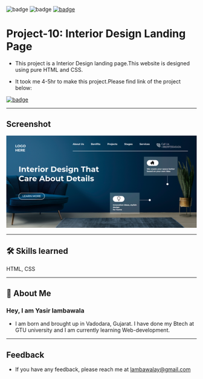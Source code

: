 ![badge](https://img.shields.io/badge/MADE%20WITH-HTML%20%26%20CSS-blue)
![badge](https://img.shields.io/badge/TIME%20TAKEN-4--5hrs-red)
[![badge](https://img.shields.io/badge/SEE%20DEMO%20-VISIT-green)](https://project10-28722.netlify.app/)

# Project-10: Interior Design Landing Page

- This project is a Interior Design landing page.This website is designed using pure HTML and CSS.

- It took me 4-5hr to make this project.Please find link of the project below:

[![badge](https://img.shields.io/badge/LINK%20OF-PROJECT--10-blue)](https://project10-28722.netlify.app/)

---

## Screenshot

![App Screenshot](./images/project10-img.png)

---

## 🛠 Skills learned

HTML, CSS

---

## 🚀 About Me

### Hey, I am Yasir lambawala

- I am born and brought up in Vadodara, Gujarat. I have done my Btech at GTU university and I am currently learning Web-development.

---

## Feedback

- If you have any feedback, please reach me at lambawalay@gmail.com
